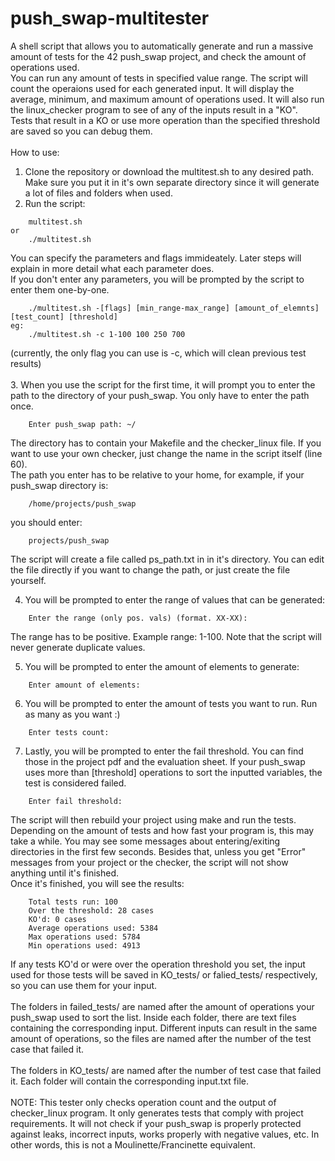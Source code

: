 # push_swap-multitester
A shell script that allows you to automatically generate and run a massive amount of tests for the 42 push_swap project, and check the amount of operations used.\
You can run any amount of tests in specified value range. The script will count the operaions used for each generated input. It will display the average, minimum, and maximum amount of operations used. It will also run the linux_checker program to see of any of the inputs result in a "KO".\
Tests that result in a KO or use more operation than the specified threshold are saved so you can debug them.\
\
How to use:
1. Clone the repository or download the multitest.sh to any desired path. Make sure you put it in it's own separate directory since it will generate a lot of files and folders when used.
2. Run the script:

```
    multitest.sh
or
    ./multitest.sh
```

You can specify the parameters and flags immideately. Later steps will explain in more detail what each parameter does.\
If you don't enter any parameters, you will be prompted by the script to enter them one-by-one.

```
	./multitest.sh -[flags] [min_range-max_range] [amount_of_elemnts] [test_count] [threshold]
eg:
	./multitest.sh -c 1-100 100 250 700
```

(currently, the only flag you can use is -c, which will clean previous test results)\
\
3. When you use the script for the first time, it will prompt you to enter the path to the directory of your push_swap. You only have to enter the path once.
```
    Enter push_swap path: ~/
```
The directory has to contain your Makefile and the checker_linux file. If you want to use your own checker, just change the name in the script itself (line 60).\
The path you enter has to be relative to your home, for example, if your push_swap directory is:

```
    /home/projects/push_swap
```

   you should enter:

```
    projects/push_swap
```

   The script will create a file called ps_path.txt in in it's directory. You can edit the file directly if you want to change the path, or just create the file yourself.

4. You will be prompted to enter the range of values that can be generated: 
```
    Enter the range (only pos. vals) (format. XX-XX):
```
   The range has to be positive. Example range: 1-100. Note that the script will never generate duplicate values.

5. You will be prompted to enter the amount of elements to generate:

```
    Enter amount of elements:
```

6. You will be prompted to enter the amount of tests you want to run. Run as many as you want :)

```
    Enter tests count:
```

7. Lastly, you will be prompted to enter the fail threshold. You can find those in the project pdf and the evaluation sheet. If your push_swap uses more than [threshold] operations to sort the inputted variables, the test is considered failed.

```
    Enter fail threshold:
```

The script will then rebuild your project using make and run the tests. Depending on the amount of tests and how fast your program is, this may take a while. You may see some messages about entering/exiting directories in the first few seconds. Besides that, unless you get "Error" messages from your project or the checker, the script will not show anything until it's finished.\
Once it's finished, you will see the results:

```
	Total tests run: 100
	Over the threshold: 28 cases
	KO'd: 0 cases
	Average operations used: 5384
	Max operations used: 5784
	Min operations used: 4913
```

If any tests KO'd or were over the operation threshold you set, the input used for those tests will be saved in KO_tests/ or falied_tests/ respectively, so you can use them for your input.\
\
The folders in failed_tests/ are named after the amount of operations your push_swap used to sort the list. Inside each folder, there are text files containing the corresponding input. Different inputs can result in the same amount of operations, so the files are named after the number of the test case that failed it.\
\
The folders in KO_tests/ are named after the number of test case that failed it. Each folder will contain the corresponding input.txt file.\
\
NOTE: This tester only checks operation count and the output of checker_linux program. It only generates tests that comply with project requirements. It will not check if your push_swap is properly protected against leaks, incorrect inputs, works properly with negative values, etc. In other words, this is not a Moulinette/Francinette equivalent.
